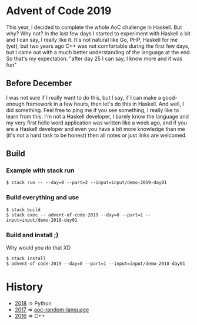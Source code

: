 # Advent of Code 2019

This year, I decided to complete the whole AoC challenge in Haskell.
But why? Why not? In the last few days I started to experiment with
Haskell a bit and I can say, I really like it. It's not natural
like Go, PHP, Haskell for me (yet), but two years ago C++ was not
comfortable during the first few days, but I came out with a much
better understanding of the language at the end. So that's
my expectation: "after day 25 I can say, I know more and it was fun"

## Before December

I was not sure if I really want to do this, but I say, if I can
make a good-enough framework in a few hours, then let's do this
in Haskell. And well, I did something. Feel free to ping me if
you see something, I really like to learn from this. I'm not
a Haskell developer, I barely know the language and my very first
hello word application was written like a week ago, and if you are
a Haskell developer and even you have a bit more knowledge than me
(it's not a hard task to be honest) then all notes or just links
are welcomed.

## Build

### Example with stack run

```
$ stack run -- --day=0 --part=2 --input=input/demo-2019-day01
```

### Build everything and use

```
$ stack build
$ stack exec -- advent-of-code-2019 --day=0 --part=1 --input=input/demo-2018-day01
```

### Build and install ;)

Why would you do that XD

```
$ stack install
$ advent-of-code-2019 --day=0 --part=1 --input=input/demo-2018-day01
```

# History

 - [2018] => Python
 - [2017] => [aoc-random-language]
 - [2016] => C++

[aoc-random-language]: https://github.com/Yitsushi/aoc-random-language
[2018]: https://github.com/yitsushi/advent-of-code-2018
[2017]: https://github.com/yitsushi/advent-of-code-2017
[2016]: https://github.com/yitsushi/advent-of-code-2016

